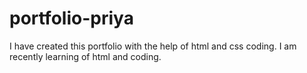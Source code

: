 # portfolio-priya
I have created this  portfolio with the help of html and css coding. I am recently learning of html and coding.
